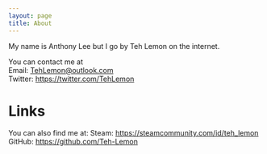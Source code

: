 ```yaml
---
layout: page
title: About
---
```


My name is Anthony Lee but I go by Teh Lemon on the internet.  

You can contact me at  
Email: [TehLemon@outlook.com](mailto:TehLemon@outlook.com)  
Twitter: <https://twitter.com/TehLemon>  

# Links

You can also find me at:
Steam: <https://steamcommunity.com/id/teh_lemon>  
GitHub: <https://github.com/Teh-Lemon>  